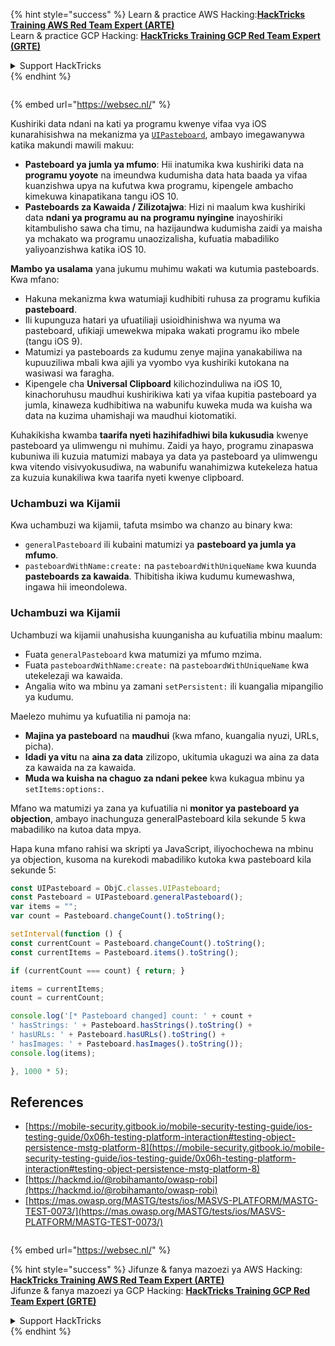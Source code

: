 {% hint style="success" %}
Learn & practice AWS Hacking:<img src="/.gitbook/assets/arte.png" alt="" data-size="line">[**HackTricks Training AWS Red Team Expert (ARTE)**](https://training.hacktricks.xyz/courses/arte)<img src="/.gitbook/assets/arte.png" alt="" data-size="line">\
Learn & practice GCP Hacking: <img src="/.gitbook/assets/grte.png" alt="" data-size="line">[**HackTricks Training GCP Red Team Expert (GRTE)**<img src="/.gitbook/assets/grte.png" alt="" data-size="line">](https://training.hacktricks.xyz/courses/grte)

<details>

<summary>Support HackTricks</summary>

* Check the [**subscription plans**](https://github.com/sponsors/carlospolop)!
* **Join the** 💬 [**Discord group**](https://discord.gg/hRep4RUj7f) or the [**telegram group**](https://t.me/peass) or **follow** us on **Twitter** 🐦 [**@hacktricks\_live**](https://twitter.com/hacktricks\_live)**.**
* **Share hacking tricks by submitting PRs to the** [**HackTricks**](https://github.com/carlospolop/hacktricks) and [**HackTricks Cloud**](https://github.com/carlospolop/hacktricks-cloud) github repos.

</details>
{% endhint %}

<figure><img src="https://pentest.eu/RENDER_WebSec_10fps_21sec_9MB_29042024.gif" alt=""><figcaption></figcaption></figure>

{% embed url="https://websec.nl/" %}


Kushiriki data ndani na kati ya programu kwenye vifaa vya iOS kunarahisishwa na mekanizma ya [`UIPasteboard`](https://developer.apple.com/documentation/uikit/uipasteboard), ambayo imegawanywa katika makundi mawili makuu:

- **Pasteboard ya jumla ya mfumo**: Hii inatumika kwa kushiriki data na **programu yoyote** na imeundwa kudumisha data hata baada ya vifaa kuanzishwa upya na kufutwa kwa programu, kipengele ambacho kimekuwa kinapatikana tangu iOS 10.
- **Pasteboards za Kawaida / Zilizotajwa**: Hizi ni maalum kwa kushiriki data **ndani ya programu au na programu nyingine** inayoshiriki kitambulisho sawa cha timu, na hazijaundwa kudumisha zaidi ya maisha ya mchakato wa programu unaozizalisha, kufuatia mabadiliko yaliyoanzishwa katika iOS 10.

**Mambo ya usalama** yana jukumu muhimu wakati wa kutumia pasteboards. Kwa mfano:
- Hakuna mekanizma kwa watumiaji kudhibiti ruhusa za programu kufikia **pasteboard**.
- Ili kupunguza hatari ya ufuatiliaji usioidhinishwa wa nyuma wa pasteboard, ufikiaji umewekwa mipaka wakati programu iko mbele (tangu iOS 9).
- Matumizi ya pasteboards za kudumu zenye majina yanakabiliwa na kupuuziliwa mbali kwa ajili ya vyombo vya kushiriki kutokana na wasiwasi wa faragha.
- Kipengele cha **Universal Clipboard** kilichozinduliwa na iOS 10, kinachoruhusu maudhui kushirikiwa kati ya vifaa kupitia pasteboard ya jumla, kinaweza kudhibitiwa na wabunifu kuweka muda wa kuisha wa data na kuzima uhamishaji wa maudhui kiotomatiki.

Kuhakikisha kwamba **taarifa nyeti hazihifadhiwi bila kukusudia** kwenye pasteboard ya ulimwengu ni muhimu. Zaidi ya hayo, programu zinapaswa kubuniwa ili kuzuia matumizi mabaya ya data ya pasteboard ya ulimwengu kwa vitendo visivyokusudiwa, na wabunifu wanahimizwa kutekeleza hatua za kuzuia kunakiliwa kwa taarifa nyeti kwenye clipboard.

### Uchambuzi wa Kijamii

Kwa uchambuzi wa kijamii, tafuta msimbo wa chanzo au binary kwa:
- `generalPasteboard` ili kubaini matumizi ya **pasteboard ya jumla ya mfumo**.
- `pasteboardWithName:create:` na `pasteboardWithUniqueName` kwa kuunda **pasteboards za kawaida**. Thibitisha ikiwa kudumu kumewashwa, ingawa hii imeondolewa.

### Uchambuzi wa Kijamii

Uchambuzi wa kijamii unahusisha kuunganisha au kufuatilia mbinu maalum:
- Fuata `generalPasteboard` kwa matumizi ya mfumo mzima.
- Fuata `pasteboardWithName:create:` na `pasteboardWithUniqueName` kwa utekelezaji wa kawaida.
- Angalia wito wa mbinu ya zamani `setPersistent:` ili kuangalia mipangilio ya kudumu.

Maelezo muhimu ya kufuatilia ni pamoja na:
- **Majina ya pasteboard** na **maudhui** (kwa mfano, kuangalia nyuzi, URLs, picha).
- **Idadi ya vitu** na **aina za data** zilizopo, ukitumia ukaguzi wa aina za data za kawaida na za kawaida.
- **Muda wa kuisha na chaguo za ndani pekee** kwa kukagua mbinu ya `setItems:options:`.

Mfano wa matumizi ya zana ya kufuatilia ni **monitor ya pasteboard ya objection**, ambayo inachunguza generalPasteboard kila sekunde 5 kwa mabadiliko na kutoa data mpya.

Hapa kuna mfano rahisi wa skripti ya JavaScript, iliyochochewa na mbinu ya objection, kusoma na kurekodi mabadiliko kutoka kwa pasteboard kila sekunde 5:
```javascript
const UIPasteboard = ObjC.classes.UIPasteboard;
const Pasteboard = UIPasteboard.generalPasteboard();
var items = "";
var count = Pasteboard.changeCount().toString();

setInterval(function () {
const currentCount = Pasteboard.changeCount().toString();
const currentItems = Pasteboard.items().toString();

if (currentCount === count) { return; }

items = currentItems;
count = currentCount;

console.log('[* Pasteboard changed] count: ' + count +
' hasStrings: ' + Pasteboard.hasStrings().toString() +
' hasURLs: ' + Pasteboard.hasURLs().toString() +
' hasImages: ' + Pasteboard.hasImages().toString());
console.log(items);

}, 1000 * 5);
```
## References

* [https://mobile-security.gitbook.io/mobile-security-testing-guide/ios-testing-guide/0x06h-testing-platform-interaction#testing-object-persistence-mstg-platform-8](https://mobile-security.gitbook.io/mobile-security-testing-guide/ios-testing-guide/0x06h-testing-platform-interaction#testing-object-persistence-mstg-platform-8)
* [https://hackmd.io/@robihamanto/owasp-robi](https://hackmd.io/@robihamanto/owasp-robi)
* [https://mas.owasp.org/MASTG/tests/ios/MASVS-PLATFORM/MASTG-TEST-0073/](https://mas.owasp.org/MASTG/tests/ios/MASVS-PLATFORM/MASTG-TEST-0073/)

<figure><img src="https://pentest.eu/RENDER_WebSec_10fps_21sec_9MB_29042024.gif" alt=""><figcaption></figcaption></figure>

{% embed url="https://websec.nl/" %}


{% hint style="success" %}
Jifunze & fanya mazoezi ya AWS Hacking:<img src="/.gitbook/assets/arte.png" alt="" data-size="line">[**HackTricks Training AWS Red Team Expert (ARTE)**](https://training.hacktricks.xyz/courses/arte)<img src="/.gitbook/assets/arte.png" alt="" data-size="line">\
Jifunze & fanya mazoezi ya GCP Hacking: <img src="/.gitbook/assets/grte.png" alt="" data-size="line">[**HackTricks Training GCP Red Team Expert (GRTE)**<img src="/.gitbook/assets/grte.png" alt="" data-size="line">](https://training.hacktricks.xyz/courses/grte)

<details>

<summary>Support HackTricks</summary>

* Angalia [**mpango wa usajili**](https://github.com/sponsors/carlospolop)!
* **Jiunge na** 💬 [**kikundi cha Discord**](https://discord.gg/hRep4RUj7f) au [**kikundi cha telegram**](https://t.me/peass) au **fuata** sisi kwenye **Twitter** 🐦 [**@hacktricks\_live**](https://twitter.com/hacktricks\_live)**.**
* **Shiriki mbinu za hacking kwa kuwasilisha PRs kwa** [**HackTricks**](https://github.com/carlospolop/hacktricks) na [**HackTricks Cloud**](https://github.com/carlospolop/hacktricks-cloud) github repos.

</details>
{% endhint %}
